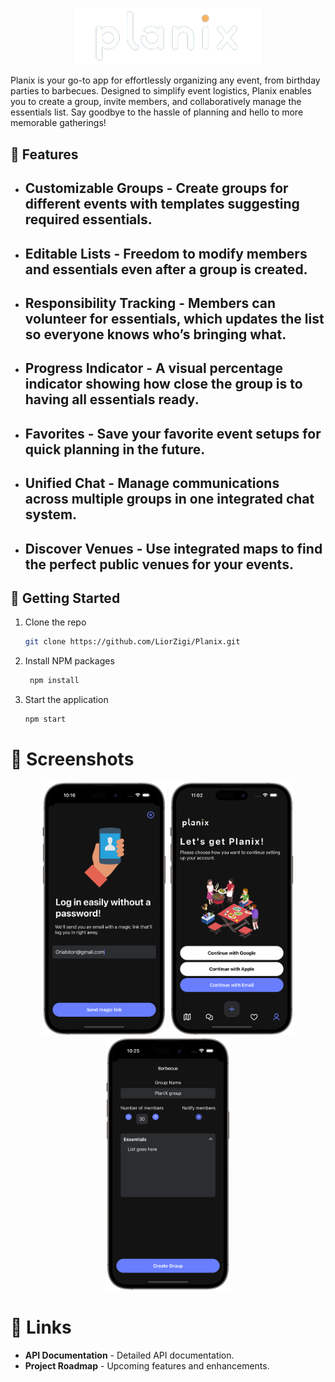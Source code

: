 <p align="center">
  <img src="assets/Planix.png" alt="Planix Logo" width="300"/>
</p>

<p>
Planix is your go-to app for effortlessly organizing any event, from birthday parties to barbecues. Designed to simplify event logistics, Planix enables you to create a group, invite members, and collaboratively manage the essentials list. Say goodbye to the hassle of planning and hello to more memorable gatherings!
</p>

## 📲  Features

- ## Customizable Groups - Create groups for different events with templates suggesting required essentials.
- ## Editable Lists - Freedom to modify members and essentials even after a group is created.
- ## Responsibility Tracking - Members can volunteer for essentials, which updates the list so everyone knows who’s bringing what.
- ## Progress Indicator - A visual percentage indicator showing how close the group is to having all essentials ready.
- ## Favorites - Save your favorite event setups for quick planning in the future.
- ## Unified Chat - Manage communications across multiple groups in one integrated chat system.
- ## Discover Venues - Use integrated maps to find the perfect public venues for your events.


## 🚀  Getting Started

1. Clone the repo
   ```sh
   git clone https://github.com/LiorZigi/Planix.git
   ```
2. Install NPM packages
   ```sh
    npm install
   ```
3. Start the application
   ```sh
   npm start
   ```

# 📸  Screenshots

<p align="center">
  <img src="assets/email-login-portrait.png" alt="Planix Logo" width="200"/>
  <img src="assets/auth-screen-portrait.png" alt="Planix Logo" width="200"/>
  <img src="assets/event-modal-portrait.png" alt="Planix Logo" width="200"/>
</p>

# 🔗  Links

- **API Documentation** - Detailed API documentation.
- **Project Roadmap** - Upcoming features and enhancements.
